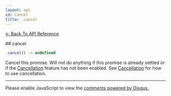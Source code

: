 ```yaml
---
layout: api
id: cancel
title: .cancel
---
```



[← Back To API Reference](/docs/api-reference.html)
<div class="api-code-section"><markdown>
##.cancel

```js
.cancel() -> undefined
```

Cancel this promise. Will not do anything if this promise is already settled or if the [Cancellation]() feature has not been enabled. See [Cancellation]() for how to use cancellation.

<hr>
</markdown></div>

<div id="disqus_thread"></div>
<script type="text/javascript">
    var disqus_title = ".cancel";
    var disqus_shortname = "bluebirdjs";
    var disqus_identifier = "disqus-id-cancel";
    
    (function() {
        var dsq = document.createElement("script"); dsq.type = "text/javascript"; dsq.async = true;
        dsq.src = "//" + disqus_shortname + ".disqus.com/embed.js";
        (document.getElementsByTagName("head")[0] || document.getElementsByTagName("body")[0]).appendChild(dsq);
    })();
</script>
<noscript>Please enable JavaScript to view the <a href="https://disqus.com/?ref_noscript" rel="nofollow">comments powered by Disqus.</a></noscript>